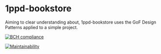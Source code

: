 # 1ppd-bookstore
Aiming to clear understanding about, 1ppd-bookstore uses the GoF Design Patterns applied to a simple project.

[![BCH compliance](https://bettercodehub.com/edge/badge/andersonfonseka/1ppd-bookstore?branch=master)](https://bettercodehub.com/)

[![Maintainability](https://api.codeclimate.com/v1/badges/d28d88eb84d16ab8306e/maintainability)](https://codeclimate.com/github/andersonfonseka/1ppd-bookstore/maintainability)
